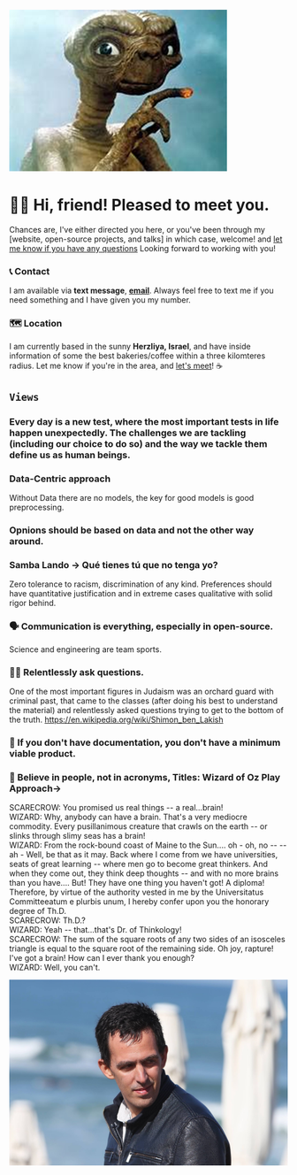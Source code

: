 

<!--
**bdi2357/bdi2357** is a ✨ _special_ ✨ repository because its `README.md` (this file) appears on your GitHub profile.

Here are some ideas to get you started:

- 🔭 I’m currently working on ...
- 🌱 I’m currently learning ...
- 👯 I’m looking to collaborate on ...
- 🤔 I’m looking for help with ...
- 💬 Ask me about ...
- 📫 How to reach me: ...
- 😄 Pronouns: ...
- ⚡ Fun fact: ...
-->
![This is an image](https://github.com/bdi2357/bdi2357/blob/main/ET1.png)

# 🕺🏼 Hi, friend! Pleased to meet you.
Chances are, I've either directed you here, or you've been through my [website, open-source projects, and talks] in which case, welcome!  and [let me know if you have any questions](mailto:itaybd@gmail.com) Looking forward to working with you!
### 📞 Contact
I am available via **text message**, [**email**](mailto:itaybd@gmail.com).
Always feel free to text me if you need something and I have given you my number.
### 🗺 Location

I am currently based in the sunny  **Herzliya, Israel**,  and have inside information of some the best bakeries/coffee within a three kilomteres radius. Let me know if you're in the area, and [let's meet](https://calendly.com/itaybd)!  ☕

## `Views`
### Every day is a new test, where the most important tests in life happen unexpectedly. The challenges we are tackling (including our choice to do so) and the way we tackle them define us as human beings.
### Data-Centric approach
Without Data there are no models, the key for good models is good preprocessing.
### Opnions should be based on data and not the other way around.
### Samba Lando -> Qué tienes tú que no tenga yo?
Zero tolerance to racism, discrimination of any kind. Preferences should have quantitative justification and in extreme cases qualitative with solid rigor behind. 
### 🗣 Communication is everything, especially in open-source.
Science and engineering are team sports.
### 🙋‍♀️ Relentlessly ask questions.
One of the most important figures in Judaism was an orchard guard with criminal past, that came to the classes (after doing his best to understand the material) and relentlessly asked questions trying to get to the bottom of the truth. https://en.wikipedia.org/wiki/Shimon_ben_Lakish  
### 📃 If you don't have documentation, you don't have a minimum viable product.
### 🙏 Believe in people, not in acronyms, Titles: Wizard of Oz Play Approach->
SCARECROW: 
	You promised us real things -- a real...brain!<br />
WIZARD:
	Why, anybody can have a brain.  That's a
	very mediocre commodity.  Every pusillanimous
	creature that crawls on the earth -- or
	slinks through slimy seas has a brain!<br />
WIZARD:
	From the rock-bound coast of Maine to the
	Sun.... oh - oh, no -- -- ah - Well, be
	that as it may. Back where I come from we
	have universities, seats of great learning
	-- where men go to become great thinkers.
	And when they come out, they think deep
	thoughts -- and with no more brains than
	you have.... But!  They have one thing you
	haven't got!  A diploma!<br />
  Therefore, by virtue of the authority vested in me by the Universitatus Committeeatum e plurbis unum, I hereby confer upon you the honorary degree of Th.D.<br />
SCARECROW:
	Th.D.?<br />
WIZARD:
	Yeah -- that...that's Dr. of Thinkology!<br />
SCARECROW:
	The sum of the square roots of any two
	sides of an isosceles triangle is equal to
	the square root of the remaining side.  Oh
	joy, rapture!  I've got a brain!
	How can I ever thank you enough?<br />
WIZARD:
Well, you can't.


![](https://github.com/bdi2357/bdi2357/blob/main/itay_2.jpg)
